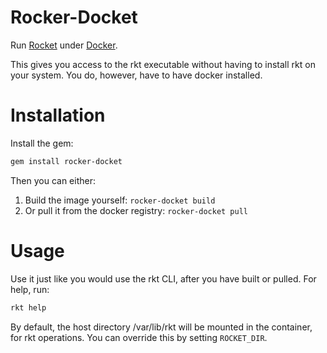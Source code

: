 # Rocker-Docket

Run [Rocket](https://github.com/coreos/rocket) under [Docker](https://github.com/docker/docker).

This gives you access to the rkt executable without having to install rkt on your system.
You do, however, have to have docker installed.

# Installation

Install the gem:
```bash
gem install rocker-docket
```

Then you can either:
1. Build the image yourself: ```rocker-docket build```
2. Or pull it from the docker registry: ```rocker-docket pull```

# Usage
Use it just like you would use the rkt CLI, after you have built or pulled. For help, run:
```bash
rkt help
```

By default, the host directory /var/lib/rkt will be mounted in the container, for rkt 
operations. You can override this by setting ```ROCKET_DIR```. 

